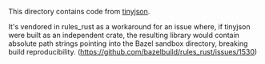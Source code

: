 This directory contains code from [tinyjson](https://github.com/rhysd/tinyjson).

It's vendored in rules_rust as a workaround for an issue where, if tinyjson were built as an independent crate, the resulting library would contain absolute path strings pointing into the Bazel sandbox directory, breaking build reproducibility. (https://github.com/bazelbuild/rules_rust/issues/1530)

